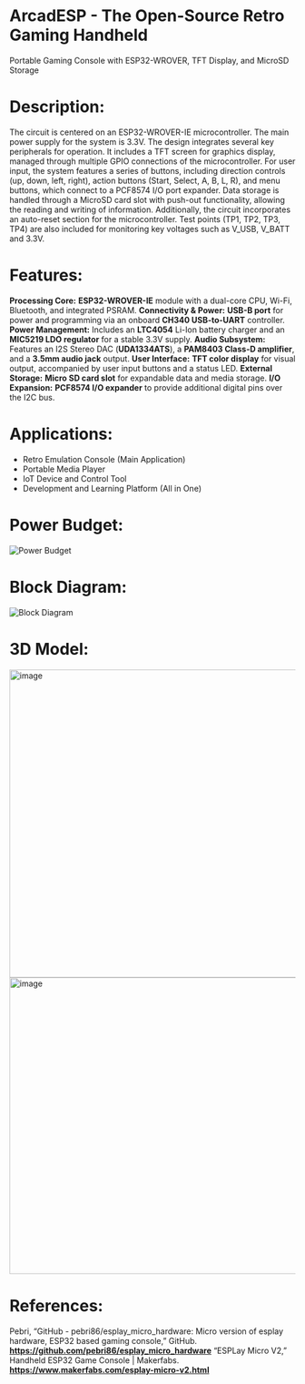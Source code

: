 # ArcadESP - The Open-Source Retro Gaming Handheld
Portable Gaming Console with ESP32-WROVER, TFT Display, and MicroSD Storage


# Description:
The circuit is centered on an ESP32-WROVER-IE microcontroller. The main power supply for the system is 3.3V.
The design integrates several key peripherals for operation. It includes a TFT screen for graphics display, managed through multiple GPIO connections of the microcontroller. For user input, the system features a series of buttons, including direction controls (up, down, left, right), action buttons (Start, Select, A, B, L, R), and menu buttons, which connect to a PCF8574 I/O port expander.
Data storage is handled through a MicroSD card slot with push-out functionality, allowing the reading and writing of information. Additionally, the circuit incorporates an auto-reset section for the microcontroller. Test points (TP1, TP2, TP3, TP4) are also included for monitoring key voltages such as V_USB, V_BATT and 3.3V.

# Features:
**Processing Core:** **ESP32-WROVER-IE** module with a dual-core CPU, Wi-Fi, Bluetooth, and integrated PSRAM.
**Connectivity & Power:** **USB-B port** for power and programming via an onboard **CH340 USB-to-UART** controller.
**Power Management:** Includes an **LTC4054** Li-Ion battery charger and an **MIC5219 LDO regulator** for a stable 3.3V supply.
**Audio Subsystem:** Features an I2S Stereo DAC (**UDA1334ATS**), a **PAM8403 Class-D amplifier**, and a **3.5mm audio jack** output.
**User Interface:** **TFT color display** for visual output, accompanied by user input buttons and a status LED.
**External Storage:** **Micro SD card slot** for expandable data and media storage.
**I/O Expansion:** **PCF8574 I/O expander** to provide additional digital pins over the I2C bus.

# Applications: 
-	Retro Emulation Console (Main Application)
-	Portable Media Player
-	IoT Device and Control Tool
-	Development and Learning Platform (All in One)

# Power Budget:
![Power Budget](https://github.com/user-attachments/assets/43d50603-a28b-4ca9-a323-33269335eeaf)

# Block Diagram:
![Block Diagram](https://github.com/user-attachments/assets/a2732f13-642e-495d-99c7-92f5d1fba33b)

# 3D Model:
<img width="995" height="541" alt="image" src="https://github.com/user-attachments/assets/9f733469-64fb-43ec-bf66-a33cd4385e1c" />

<img width="993" height="521" alt="image" src="https://github.com/user-attachments/assets/2c562a6e-560f-4155-8f0b-117889b7906c" />

# References:
Pebri, “GitHub - pebri86/esplay_micro_hardware: Micro version of esplay hardware, ESP32 based gaming console,” GitHub. **https://github.com/pebri86/esplay_micro_hardware**
“ESPLay Micro V2,” Handheld ESP32 Game Console | Makerfabs. **https://www.makerfabs.com/esplay-micro-v2.html** 

